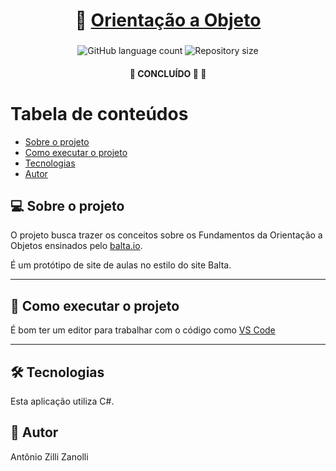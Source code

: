 <h1 align="center">
     🧱 <a href="#" alt="BaltaPOO"> Orientação a Objeto </a>
</h1>

<h3 align="center">

</h3>

<p align="center">
  <img alt="GitHub language count" src="https://img.shields.io/github/languages/count/antonioZZanolli/BaltaPOO?color=%2304D361">

  <img alt="Repository size" src="https://img.shields.io/github/repo-size/antonioZZanolli/BaltaPOO">
      
 
</p>

<h4 align="center">
	🚧   CONCLUÍDO 🚀 🚧
</h4>

Tabela de conteúdos
=================
<!--ts-->
   * [Sobre o projeto](#-sobre-o-projeto)
   * [Como executar o projeto](#-como-executar-o-projeto)
   * [Tecnologias](#-tecnologias)
   * [Autor](#-autor)
<!--te-->


## 💻 Sobre o projeto
O projeto busca trazer os conceitos sobre os Fundamentos da Orientação a Objetos ensinados pelo [balta.io](https://balta.io/player/assistir/5ef614da-366d-6156-d049-694800000000).

É um protótipo de site de aulas no estilo do site Balta.

---

## 🚀 Como executar o projeto
É bom ter um editor para trabalhar com o código como [VS Code](https://code.visualstudio.com/)

---

## 🛠 Tecnologias
Esta aplicação utiliza C#.

## 🦸 Autor
Antônio Zilli Zanolli
